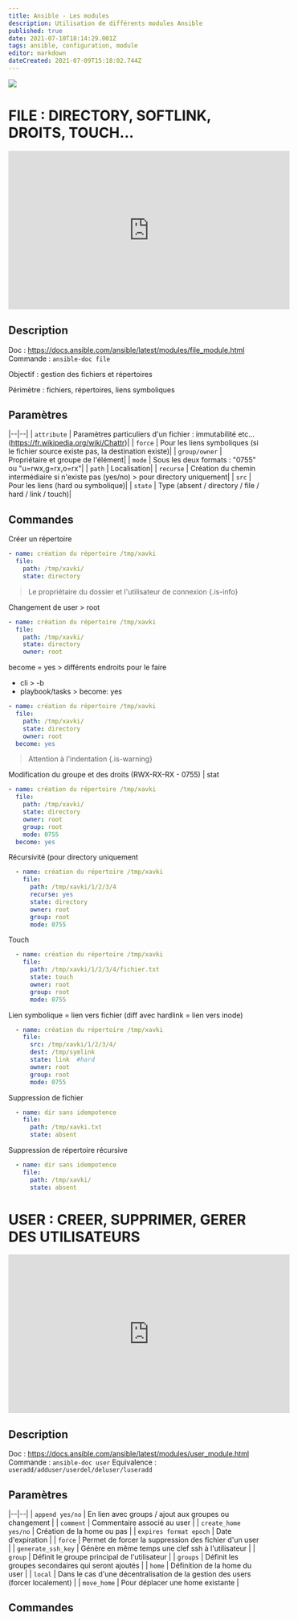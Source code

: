 ```yaml
---
title: Ansible - Les modules
description: Utilisation de différents modules Ansible
published: true
date: 2021-07-10T18:14:29.001Z
tags: ansible, configuration, module
editor: markdown
dateCreated: 2021-07-09T15:18:02.744Z
---
```


![](https://blog.dbi-services.com/wp-insides/uploads/sites/2/2021/03/ansible-logo.png)

# FILE : DIRECTORY, SOFTLINK, DROITS, TOUCH...
<div class="video-responsive">
<iframe width="560" height="315" src="https://www.youtube.com/embed/EmivDVqBqHw" title="YouTube video player" frameborder="0" allow="accelerometer; autoplay; clipboard-write; encrypted-media; gyroscope; picture-in-picture" allowfullscreen></iframe>
  </div>
  
## Description

Doc : https://docs.ansible.com/ansible/latest/modules/file_module.html
Commande : `ansible-doc file`

Objectif : gestion des fichiers et répertoires

Périmètre : fichiers, répertoires, liens symboliques

## Paramètres
|--|--|
| `attribute` | Paramètres particuliers d'un fichier : immutabilité etc... (https://fr.wikipedia.org/wiki/Chattr)|
| `force` | Pour les liens symboliques (si le fichier source existe pas, la destination existe)|
| `group/owner` | Propriétaire et groupe de l'élément|
| `mode` | Sous les deux formats : "0755" ou "u=rwx,g=rx,o=rx"|
| `path` | Localisation|
| `recurse` | Création du chemin intermédiaire si n'existe pas (yes/no) > pour directory uniquement|
| `src` | Pour les liens (hard ou symbolique)|
| `state` | Type (absent / directory / file / hard / link / touch)|
    
## Commandes
Créer un répertoire
```yaml
- name: création du répertoire /tmp/xavki
  file:
    path: /tmp/xavki/
    state: directory
```
> Le propriétaire du dossier et l'utilisateur de connexion
{.is-info}


Changement de user > root
```yaml
- name: création du répertoire /tmp/xavki
  file:
    path: /tmp/xavki/
    state: directory
    owner: root
```

become = yes > différents endroits pour le faire
* cli > -b
* playbook/tasks > become: yes
```yaml
- name: création du répertoire /tmp/xavki
  file:
    path: /tmp/xavki/
    state: directory
    owner: root
  become: yes
```
> Attention à l'indentation
{.is-warning}

Modification du groupe et des droits (RWX-RX-RX - 0755) | stat
```yaml
- name: création du répertoire /tmp/xavki
  file:
    path: /tmp/xavki/
    state: directory
    owner: root
    group: root
    mode: 0755
  become: yes
```

Récursivité (pour directory uniquement
```yaml
  - name: création du répertoire /tmp/xavki
    file:
      path: /tmp/xavki/1/2/3/4
      recurse: yes
      state: directory
      owner: root
      group: root
      mode: 0755
```
Touch
```yaml
  - name: création du répertoire /tmp/xavki
    file:
      path: /tmp/xavki/1/2/3/4/fichier.txt
      state: touch
      owner: root
      group: root
      mode: 0755
```
Lien symbolique = lien vers fichier (diff avec hardlink = lien vers inode)
```yaml
  - name: création du répertoire /tmp/xavki
    file:
      src: /tmp/xavki/1/2/3/4/
      dest: /tmp/symlink
      state: link  #hard
      owner: root
      group: root
      mode: 0755
```


Suppression de fichier
```yaml
  - name: dir sans idempotence
    file:
      path: /tmp/xavki.txt
      state: absent
```

Suppression de répertoire récursive
```yaml
  - name: dir sans idempotence
    file:
      path: /tmp/xavki/
      state: absent
```

# USER : CREER, SUPPRIMER, GERER DES UTILISATEURS
<div class="video-responsive">
<iframe width="560" height="315" src="https://www.youtube.com/embed/O9KOT2jxBu4" title="YouTube video player" frameborder="0" allow="accelerometer; autoplay; clipboard-write; encrypted-media; gyroscope; picture-in-picture" allowfullscreen></iframe>
  </div>
  
## Description
Doc : https://docs.ansible.com/ansible/latest/modules/user_module.html
Commande : `ansible-doc user`
Equivalence : `useradd/adduser/userdel/deluser/luseradd`

## Paramètres
|--|--|
| `append yes/no` | En lien avec groups / ajout aux groupes ou changement |
| `comment` | Commentaire associé au user |
| `create_home yes/no` | Création de la home ou pas |
| `expires format epoch` | Date d'expiration |
| `force` | Permet de forcer la suppression des fichier d'un user |
| `generate_ssh_key` | Génère en même temps une clef ssh à l'utilisateur |
| `group` | Définit le groupe principal de l'utilisateur |
| `groups` | Définit les groupes secondaires qui seront ajoutés |
| `home` | Définition de la home du user |
| `local` | Dans le cas d'une décentralisation de la gestion des users (forcer localement) |
| `move_home` | Pour déplacer une home existante |

## Commandes
